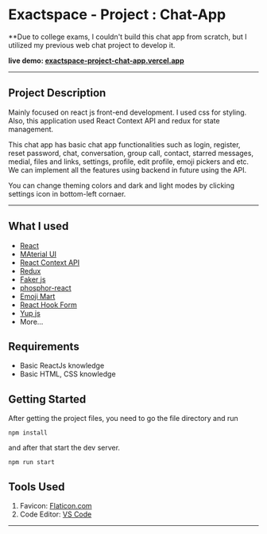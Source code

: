# Exactspace - Project : Chat-App


**Due to college exams, I couldn't build this chat app from scratch, but I utilized my previous web chat project to develop it.


**live demo: [exactspace-project-chat-app.vercel.app](https://exactspace-project-chat-app.vercel.app/app)**


---

## Project Description

Mainly focused on react js front-end development. I used css for styling. Also, this application used React Context API and redux for state management.

This chat app has basic chat app functionalities such as login, register, reset password, chat, conversation, group call, contact, starred messages, medial, files and links, settings, profile, edit profile, emoji pickers and etc. We can implement all the features using backend in future using the API. 

You can change theming colors and dark and light modes by clicking settings icon in bottom-left cornaer.

---

## What I used

- [React](https://reactjs.org/)
- [MAterial UI](https://mui.com/)
- [React Context API](https://legacy.reactjs.org/docs/context.html)
- [Redux](https://redux.js.org/)
- [Faker js](https://fakerjs.dev/)
- [phosphor-react](https://www.npmjs.com/package/phosphor-react)
- [Emoji Mart](https://www.npmjs.com/package/emoji-mart)
- [React Hook Form](https://react-hook-form.com/)
- [Yup js](https://www.npmjs.com/package/yup)
- More...

## Requirements

- Basic ReactJs knowledge
- Basic HTML, CSS knowledge

## Getting Started

After getting the project files, you need to go the file directory and run

```shell
npm install
```

and after that start the dev server.

```shell
npm run start
```

## Tools Used

1. Favicon: [Flaticon.com](https://www.flaticon.com/)
1. Code Editor: [VS Code](https://code.visualstudio.com/)

---



